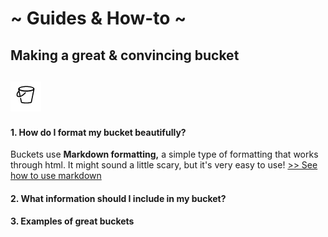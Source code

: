 # ~ Guides & How-to ~

## Making a great & convincing bucket 

## ![](/assets/bucketsmall.png)

#### 1. How do I format my bucket beautifully? 

Buckets use **Markdown formatting,** a simple type of formatting that works through html. It might sound a little scary, but it's very easy to use! [ &gt;&gt; See how to use markdown](https://www.loomio.org/markdown) 

#### 2. What information should I include in my bucket? 

#### 

#### 3. Examples of great buckets



